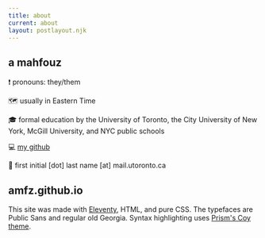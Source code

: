 ```yaml
---
title: about
current: about
layout: postlayout.njk
---
```


## a mahfouz

❗ pronouns: they/them

🗺️ usually in Eastern Time

🎓 formal education by the University of Toronto, the City University of New York, McGill University, and NYC public schools

💻 [my github](https://github.com/amfz)

📧 first initial [dot] last name [at] mail.utoronto.ca

## amfz.github.io

This site was made with [Eleventy](https://www.11ty.dev/), HTML, and pure CSS. The typefaces are Public Sans and regular old Georgia. Syntax highlighting uses [Prism's Coy theme](https://prismjs.com/).